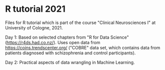 # R tutorial 2021

Files for R tutorial which is part of the course "Clinical Neurosciences I" at University of Cologne, 2021. 

Day 1: Based on selected chapters from "R for Data Science" (https://r4ds.had.co.nz/). Uses open data from https://coins.trendscenter.org/ ("COBRE" data set, which contains data from patients diagnosed with schizophrenia and control participants).

Day 2: Practical aspects of data wrangling in Machine Learning.

